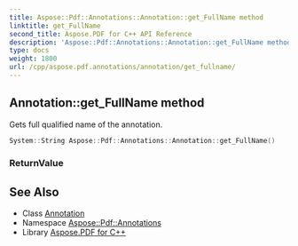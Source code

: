 ```yaml
---
title: Aspose::Pdf::Annotations::Annotation::get_FullName method
linktitle: get_FullName
second_title: Aspose.PDF for C++ API Reference
description: 'Aspose::Pdf::Annotations::Annotation::get_FullName method. Gets full qualified name of the annotation in C++.'
type: docs
weight: 1800
url: /cpp/aspose.pdf.annotations/annotation/get_fullname/
---
```

## Annotation::get_FullName method


Gets full qualified name of the annotation.

```cpp
System::String Aspose::Pdf::Annotations::Annotation::get_FullName()
```


### ReturnValue



## See Also

* Class [Annotation](../)
* Namespace [Aspose::Pdf::Annotations](../../)
* Library [Aspose.PDF for C++](../../../)
